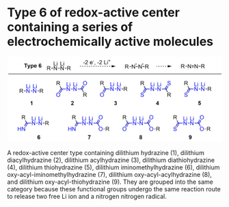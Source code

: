 # Type 6 of redox-active center containing a series of electrochemically active molecules
![My Local Image](../Images/Type06.png 'Type 6 of redox-active center containing a series of electrochemically active')

A redox-active center type containing dilithium hydrazine (1), dilithium diacylhydrazine (2), dilithium acylhydrazine (3), dilithium diathiohydrazine (4), dilithium thiohydrazine (5), dilithium iminomethylhydrazine (6), dilithium oxy-acyl-iminomethylhydrazine (7), dilithium oxy-acyl-acylhydrazine (8), and dilithium oxy-acyl-thiohydrazine (9). They are grouped into the same category because these functional groups undergo the same reaction route to release two free Li ion and a nitrogen nitrogen radical.